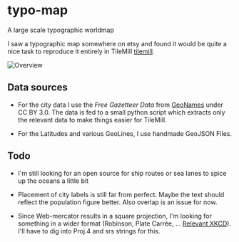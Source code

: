 typo-map
========

A large scale typographic worldmap


I saw a typographic map somewhere on etsy and found it would be quite a nice task to reproduce it entirely in TileMill [tilemill].

![Overview](https://raw.github.com/alexdeloy/typo-map/master/screenshots/typo-map-overview.png)

Data sources
-------------------------------------------------------------------------------

* For the city data I use the *Free Gazetteer Data* from [GeoNames][geonames] under CC BY 3.0.
  The data is fed to a small python script which extracts only the relevant data to make things easier for TileMill.

* For the Latitudes and various GeoLines, I use handmade GeoJSON Files.

Todo
-------------------------------------------------------------------------------

* I'm still looking for an open source for ship routes or sea lanes to spice up the oceans a little bit

* Placement of city labels is still far from perfect. Maybe the text should reflect the population figure better. Also overlap is an issue for now.

* Since Web-mercator results in a square projection, I'm looking for something in a wider format (Robinson, Plate Carrée, ... [Relevant XKCD][xkcd]). I'll have to dig into Proj.4 and srs strings for this.


[tilemill]: https://github.com/mapbox/tilemill
[carto]: https://github.com/mapbox/carto
[geonames]: http://www.geonames.org/
[xkcd]: http://xkcd.com/977/
